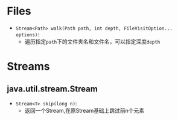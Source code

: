 # Files
- `Stream<Path> walk(Path path, int depth, FileVisitOption... options)`:   
    - 遍历指定`path`下的文件夹名和文件名，可以指定深度`depth`

# Streams
## java.util.stream.Stream 
- `Stream<T> skip(long n)`:  
    - 返回一个Stream,在原Stream基础上跳过前n个元素


